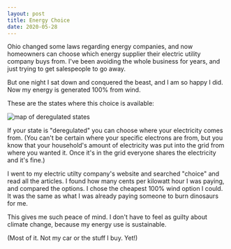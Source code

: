 ```yaml
---
layout: post
title: Energy Choice
date: 2020-05-28
---
```


Ohio changed some laws regarding energy companies, and now homeowners can choose which energy supplier their electric utility company buys from. I've been avoiding the whole business for years, and just trying to get salespeople to go away. 

But one night I sat down and conquered the beast, and I am so happy I did. Now my energy is generated 100% from wind.  

These are the states where this choice is available: 

![map of deregulated states](_post-images/deregulated-states.png)

If your state is "deregulated" you can choose where your electricity comes from. (You can't be certain where your specific electrons are from, but you know that your household's amount of electricity was put into the grid from where you wanted it. Once it's in the grid everyone shares the electricity and it's fine.)

I went to my electric utilty company's website and searched "choice" and read all the articles. I found how many cents per kilowatt hour I was paying, and compared the options. I chose the cheapest 100% wind option I could. It was the same as what I was already paying someone to burn dinosaurs for me. 

This gives me such peace of mind. I don't have to feel as guilty about climate change, because my energy use is sustainable. 

(Most of it. Not my car or the stuff I buy. Yet!)